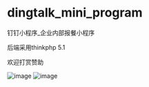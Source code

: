 # dingtalk_mini_program
钉钉小程序_企业内部报餐小程序


后端采用thinkphp 5.1


欢迎打赏赞助

![image](https://github.com/zp0794/dingtalk_mini_program/blob/master/qrcode/wx.jpg)
![image](https://github.com/zp0794/dingtalk_mini_program/blob/master/qrcode/zfb.jpg)
